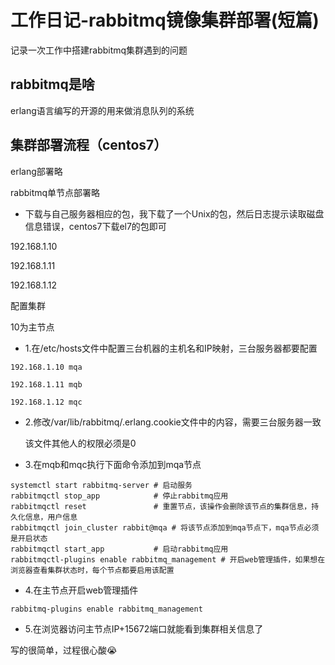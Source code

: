 # 工作日记-rabbitmq镜像集群部署(短篇)


记录一次工作中搭建rabbitmq集群遇到的问题

## rabbitmq是啥

erlang语言编写的开源的用来做消息队列的系统

## 集群部署流程（centos7）

erlang部署略

rabbitmq单节点部署略

- 下载与自己服务器相应的包，我下载了一个Unix的包，然后日志提示读取磁盘信息错误，centos7下载el7的包即可

192.168.1.10

192.168.1.11

192.168.1.12

配置集群

10为主节点

- 1.在/etc/hosts文件中配置三台机器的主机名和IP映射，三台服务器都要配置

```
192.168.1.10 mqa

192.168.1.11 mqb

192.168.1.12 mqc
```

- 2.修改/var/lib/rabbitmq/.erlang.cookie文件中的内容，需要三台服务器一致

  该文件其他人的权限必须是0

- 3.在mqb和mqc执行下面命令添加到mqa节点

```
systemctl start rabbitmq-server # 启动服务
rabbitmqctl stop_app            # 停止rabbitmq应用
rabbitmqctl reset               # 重置节点，该操作会删除该节点的集群信息，持久化信息，用户信息
rabbitmqctl join_cluster rabbit@mqa # 将该节点添加到mqa节点下，mqa节点必须是开启状态
rabbitmqctl start_app           # 启动rabbitmq应用
rabbitmqctl-plugins enable rabbitmq_management # 开启web管理插件，如果想在浏览器查看集群状态时，每个节点都要启用该配置
```

- 4.在主节点开启web管理插件

```
rabbitmq-plugins enable rabbitmq_management
```

- 5.在浏览器访问主节点IP+15672端口就能看到集群相关信息了

写的很简单，过程很心酸:sob:
